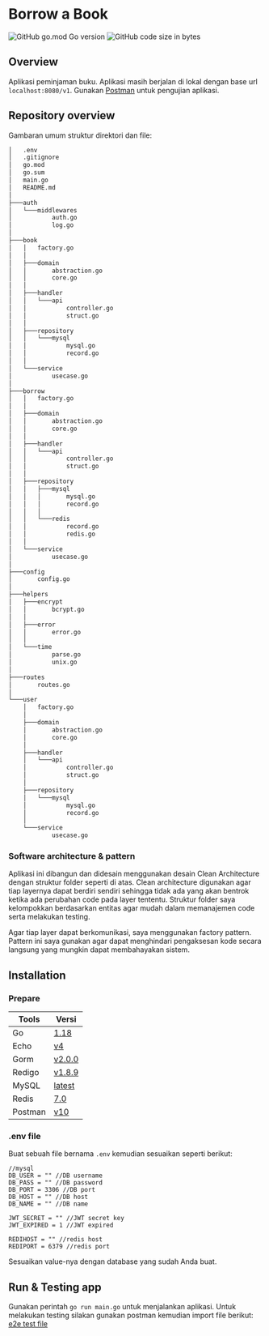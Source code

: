 
# Borrow a Book

![GitHub go.mod Go version](https://img.shields.io/github/go-mod/go-version/Jiran03/borrow-a-book)
![GitHub code size in bytes](https://img.shields.io/github/languages/code-size/Jiran03/borrow-a-book)



## Overview
Aplikasi peminjaman buku. Aplikasi masih berjalan di lokal dengan base url `localhost:8080/v1`. Gunakan [Postman](https://www.postman.com/downloads/) untuk pengujian aplikasi.



## Repository overview
Gambaran umum struktur direktori dan file:
```bash
│   .env
│   .gitignore
│   go.mod
│   go.sum
│   main.go
│   README.md
│
├───auth
│   └───middlewares
│           auth.go
│           log.go
│
├───book
│   │   factory.go
│   │
│   ├───domain
│   │       abstraction.go
│   │       core.go
│   │
│   ├───handler
│   │   └───api
│   │           controller.go
│   │           struct.go
│   │
│   ├───repository
│   │   └───mysql
│   │           mysql.go
│   │           record.go
│   │
│   └───service
│           usecase.go
│
├───borrow
│   │   factory.go
│   │
│   ├───domain
│   │       abstraction.go
│   │       core.go
│   │
│   ├───handler
│   │   └───api
│   │           controller.go
│   │           struct.go
│   │
│   ├───repository
│   │   ├───mysql
│   │   │       mysql.go
│   │   │       record.go
│   │   │
│   │   └───redis
│   │           record.go
│   │           redis.go
│   │
│   └───service
│           usecase.go
│
├───config
│       config.go
│
├───helpers
│   ├───encrypt
│   │       bcrypt.go
│   │
│   ├───error
│   │       error.go
│   │
│   └───time
│           parse.go
│           unix.go
│
├───routes
│       routes.go
│
└───user
    │   factory.go
    │
    ├───domain
    │       abstraction.go
    │       core.go
    │
    ├───handler
    │   └───api
    │           controller.go
    │           struct.go
    │
    ├───repository
    │   └───mysql
    │           mysql.go
    │           record.go
    │
    └───service
            usecase.go
```

### Software architecture & pattern
Aplikasi ini dibangun dan didesain menggunakan desain Clean Architecture dengan struktur folder seperti di atas. Clean architecture digunakan agar tiap layernya dapat berdiri sendiri sehingga tidak ada yang akan bentrok ketika ada perubahan code pada layer tententu. Struktur folder saya kelompokkan berdasarkan entitas agar mudah dalam memanajemen code serta melakukan testing. 

Agar tiap layer dapat berkomunikasi, saya menggunakan factory pattern. Pattern ini saya gunakan agar dapat menghindari pengaksesan kode secara langsung yang mungkin dapat membahayakan sistem.    



## Installation


### Prepare

| **Tools**         | **Versi**  |
|-------------------|-----------|
| Go                | [1.18](https://go.dev/dl/go1.18.windows-amd64.msi)      |
| Echo                | [v4](https://echo.labstack.com/guide/#installation)      |
| Gorm          | [v2.0.0](https://gorm.io/docs/v2_release_note.html#Install)      |
| Redigo          | [v1.8.9](https://github.com/gomodule/redigo)      |
| MySQL          | [latest](https://dev.mysql.com/downloads/mysql/)      |
| Redis          | [7.0](https://redis.io/download/)      |
| Postman          | [v10](https://www.postman.com/downloads/)      |


### .env file

Buat sebuah file bernama `.env` kemudian sesuaikan seperti berikut:
```
//mysql
DB_USER = "" //DB username
DB_PASS = "" //DB password
DB_PORT = 3306 //DB port
DB_HOST = "" //DB host
DB_NAME = "" //DB name

JWT_SECRET = "" //JWT secret key
JWT_EXPIRED = 1 //JWT expired

REDIHOST = "" //redis host
REDIPORT = 6379 //redis port
```
Sesuaikan value-nya dengan database yang sudah Anda buat.



## Run & Testing app


Gunakan perintah  `go run main.go` untuk menjalankan aplikasi. Untuk melakukan testing silakan gunakan postman kemudian import file berikut: [e2e test file](BorrowABook.postman_collection.json)